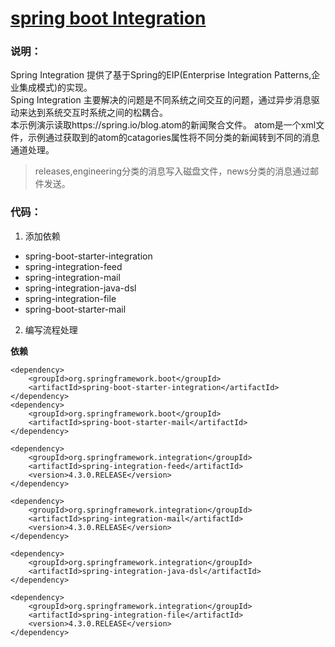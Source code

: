 # [spring boot Integration](https://github.com/shuchun/bootExample/tree/master/boot-integration)   

### 说明：    

Spring Integration 提供了基于Spring的EIP(Enterprise Integration Patterns,企业集成模式)的实现。   
Sping Integration 主要解决的问题是不同系统之间交互的问题，通过异步消息驱动来达到系统交互时系统之间的松耦合。   
本示例演示读取https://spring.io/blog.atom的新闻聚合文件。
atom是一个xml文件，示例通过获取到的atom的catagories属性将不同分类的新闻转到不同的消息通道处理。   
> releases,engineering分类的消息写入磁盘文件，news分类的消息通过邮件发送。  

### 代码：     
1. 添加依赖  
  * spring-boot-starter-integration
  * spring-integration-feed  
  * spring-integration-mail   
  * spring-integration-java-dsl  
  * spring-integration-file   
  * spring-boot-starter-mail  
2. 编写流程处理   

**依赖**    
```
<dependency>
	<groupId>org.springframework.boot</groupId>
	<artifactId>spring-boot-starter-integration</artifactId>
</dependency>
<dependency>
	<groupId>org.springframework.boot</groupId>
	<artifactId>spring-boot-starter-mail</artifactId>
</dependency>

<dependency>
	<groupId>org.springframework.integration</groupId>
	<artifactId>spring-integration-feed</artifactId>
	<version>4.3.0.RELEASE</version>
</dependency>

<dependency>
	<groupId>org.springframework.integration</groupId>
	<artifactId>spring-integration-mail</artifactId>
	<version>4.3.0.RELEASE</version>
</dependency>

<dependency>
	<groupId>org.springframework.integration</groupId>
	<artifactId>spring-integration-java-dsl</artifactId>
</dependency>

<dependency>
	<groupId>org.springframework.integration</groupId>
	<artifactId>spring-integration-file</artifactId>
	<version>4.3.0.RELEASE</version>
</dependency>
```   
